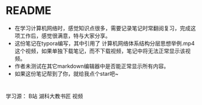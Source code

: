 # README
* 在学习计算机网络时，感觉知识点很多，需要记录笔记时常翻阅复习，完成这项工作后，感觉很满意，特与大家分享。
* 这份笔记在typora编写，其中引用了 计算机网络体系结构分层思想举例.mp4这个视频，如果单独下载笔记，而不下载视频，笔记中将无法正常显示该视频。
* 作者未测试在其它markdown编辑器中是否能正常显示所有内容。
* 如果这份笔记帮到了你，就给我点个star吧~
# 
学习源： B站 湖科大教书匠 视频
